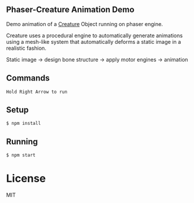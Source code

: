 
## Phaser-Creature Animation Demo

Demo animation of a [Creature](http://creature.kestrelmoon.com/) Object running on phaser engine.

Creature uses a procedural engine to automatically generate animations using a mesh-like system that automatically deforms a static image in a realistic fashion.

Static image -> design bone structure -> apply motor engines -> animation

## Commands
```
Hold Right Arrow to run

```
## Setup
```
$ npm install
```

## Running
```
$ npm start
```
# License

MIT

